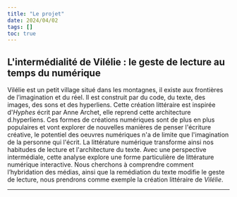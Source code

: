 ```yaml
---
title: "Le projet"
date: 2024/04/02
tags: []
toc: true
---
```


## L'intermédialité de Vilélie  : le geste de lecture au temps du numérique

Vilélie est un petit village situé dans les montagnes, il existe aux frontières de l’imagination et du réel. Il est construit par du code, du texte, des images, des sons et des hyperliens. Cette création littéraire est inspirée d'*Hyphes* écrit par Anne Archet, elle reprend cette architecture d.hyperliens. Ces formes de créations numériques sont de plus en plus populaires et vont explorer de nouvelles manières de penser l'écriture créative, le potentiel des oeuvres numériques n'a de limite que l'imagination de la personne qui l'écrit. La littérature numérique transforme ainsi nos habitudes de lecture et l'architecture du texte. Avec une perspective intermédiale, cette analyse explore une forme particulière de littérature numérique interactive. Nous cherchons à comprendre comment l’hybridation des médias, ainsi que la remédiation du texte modifie le geste de lecture, nous prendrons comme exemple la création littéraire de *Vilélie*.

---

